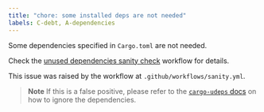```yaml
---
title: "chore: some installed deps are not needed"
labels: C-debt, A-dependencies
---
```


Some dependencies specified in `Cargo.toml` are not needed.

Check the [unused dependencies sanity check]({{env.WORKFLOW_URL}}) workflow for details.

This issue was raised by the workflow at `.github/workflows/sanity.yml`.

> **Note**
> If this is a false positive, please refer to the [`cargo-udeps` docs][cargo-udeps-docs] on how to ignore the dependencies.

[cargo-udeps-docs]: https://github.com/est31/cargo-udeps#ignoring-some-of-the-dependencies

